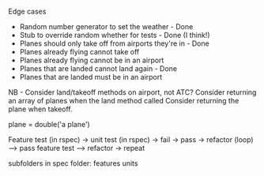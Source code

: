 
Edge cases
- Random number generator to set the weather - Done
- Stub to override random whether for tests - Done (I think!)
- Planes should only take off from airports they're in - Done
- Planes already flying cannot take off 
- Planes already flying cannot be in an airport
- Planes that are landed cannot land again - Done
- Planes that are landed must be in an airport



NB - Consider land/takeoff methods on airport, not ATC?
Consider returning an array of planes when the land method called
Consider returning the plane when takeoff. 


plane = double('a plane')

Feature test (in rspec) -> unit test (in rspec) -> fail -> pass -> refactor (loop) --> pass feature test --> refactor -> repeat

subfolders in spec folder:
features
units 
